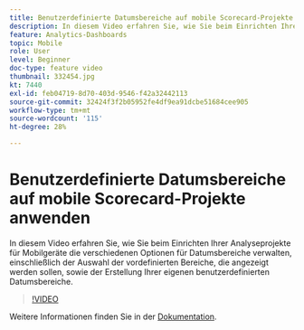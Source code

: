 ```yaml
---
title: Benutzerdefinierte Datumsbereiche auf mobile Scorecard-Projekte anwenden
description: In diesem Video erfahren Sie, wie Sie beim Einrichten Ihrer Analyseprojekte für Mobilgeräte die verschiedenen Optionen für Datumsbereiche verwalten, einschließlich der Auswahl der vordefinierten Bereiche, die angezeigt werden sollen, sowie der Erstellung Ihrer eigenen benutzerdefinierten Datumsbereiche.
feature: Analytics-Dashboards
topic: Mobile
role: User
level: Beginner
doc-type: feature video
thumbnail: 332454.jpg
kt: 7440
exl-id: feb04719-8d70-403d-9546-f42a32442113
source-git-commit: 32424f3f2b05952fe4df9ea91dcbe51684cee905
workflow-type: tm+mt
source-wordcount: '115'
ht-degree: 28%

---
```


# Benutzerdefinierte Datumsbereiche auf mobile Scorecard-Projekte anwenden

In diesem Video erfahren Sie, wie Sie beim Einrichten Ihrer Analyseprojekte für Mobilgeräte die verschiedenen Optionen für Datumsbereiche verwalten, einschließlich der Auswahl der vordefinierten Bereiche, die angezeigt werden sollen, sowie der Erstellung Ihrer eigenen benutzerdefinierten Datumsbereiche.

>[!VIDEO](https://video.tv.adobe.com/v/332454/?quality=12&learn=on)

Weitere Informationen finden Sie in der [Dokumentation](https://experienceleague.adobe.com/docs/analytics/analyze/mobapp/curator.html?lang=de).
